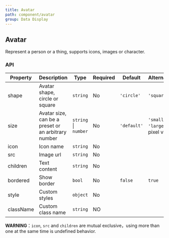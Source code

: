 ```yaml
---
title: Avatar
path: component/avatar
group: Data Display
---
```


## Avatar

Represent a person or a thing, supports icons, images or character.

### API

| Property     |  Description  | Type     |  Required   |  Default  | Alternative |
| ---------| ----------------- | ------  | -------------|----------------- |-----|
| shape    | Avatar shape, circle or square | `string` | No | `'circle'` | `'square'` |
| size     | Avatar size, can be a preset or an arbitrary number  | `string` \| `number` | No | `'default'` | `'small'` \| `'large'` \| pixel value |
| icon    | Icon name   | `string`  | No  | | |
| src     | Image url   | `string` | No | | |
| children  | Text content  | `string` | No | | |
| bordered  | Show border | `bool` | No | `false` | `true` | 
| style  | Custom styles | `object` | No | | |
| className    | Custom class name      |  `string`    | NO |           |         |

**WARNING**：`icon`, `src` and `children` are mutual exclusive，using more than one at the same time is undefined behavior.
